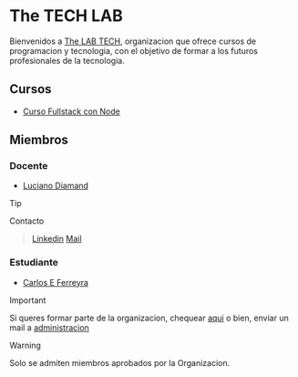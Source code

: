 # The TECH LAB

Bienvenidos a [The LAB TECH](https://www.thelabi.com/), organizacion que ofrece cursos de programacion y tecnologia, con el objetivo de formar a los futuros profesionales de la tecnologia.

## Cursos

- [Curso Fullstack con Node](https://www.linkedin.com/posts/thelabtech_innovation-culture-itindustry-activity-7246274291414036480-HpGe?utm_source=share&utm_medium=member_desktop)

## Miembros
### Docente

* [Luciano Diamand](https://github.com/lucianodiamand) 
 > [!TIP] 
 Contacto 
 > [Linkedin](https://www.linkedin.com/in/lucianodiamand/)
 > [Mail](mailto:luciano.diamand@thelabtech.com.ar)

### Estudiante

* [Carlos E Ferreyra](https://github.com/carlosferreyra)

 > [!IMPORTANT] 
 > Si queres formar parte de la organizacion, chequear [aqui](https://docs.github.com/es/account-and-profile/setting-up-and-managing-your-personal-account-on-github/managing-your-membership-in-organizations/about-organization-membership)
 > o bien, enviar un mail a [administracion](mailto:administracion@thelabtech.com.ar)

 >[!WARNING] 
 > Solo se admiten miembros aprobados por la Organizacion.




<!--

**Here are some ideas to get you started:**

🙋‍♀️ A short introduction - what is your organization all about?
🌈 Contribution guidelines - how can the community get involved?
👩‍💻 Useful resources - where can the community find your docs? Is there anything else the community should know?
🍿 Fun facts - what does your team eat for breakfast?
🧙 Remember, you can do mighty things with the power of [Markdown](https://docs.github.com/github/writing-on-github/getting-started-with-writing-and-formatting-on-github/basic-writing-and-formatting-syntax)
-->

